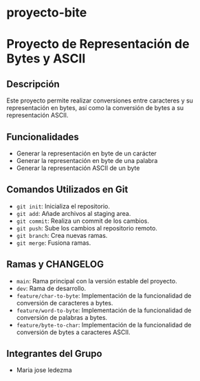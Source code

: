 # proyecto-bite
# Proyecto de Representación de Bytes y ASCII

## Descripción
Este proyecto permite realizar conversiones entre caracteres y su representación en bytes, así como la conversión de bytes a su representación ASCII.

## Funcionalidades
- Generar la representación en byte de un carácter
- Generar la representación en byte de una palabra
- Generar la representación ASCII de un byte

## Comandos Utilizados en Git
- `git init`: Inicializa el repositorio.
- `git add`: Añade archivos al staging area.
- `git commit`: Realiza un commit de los cambios.
- `git push`: Sube los cambios al repositorio remoto.
- `git branch`: Crea nuevas ramas.
- `git merge`: Fusiona ramas.

## Ramas y CHANGELOG
- `main`: Rama principal con la versión estable del proyecto.
- `dev`: Rama de desarrollo.
- `feature/char-to-byte`: Implementación de la funcionalidad de conversión de caracteres a bytes.
- `feature/word-to-byte`: Implementación de la funcionalidad de conversión de palabras a bytes.
- `feature/byte-to-char`: Implementación de la funcionalidad de conversión de bytes a caracteres ASCII.

## Integrantes del Grupo
- Maria jose ledezma
